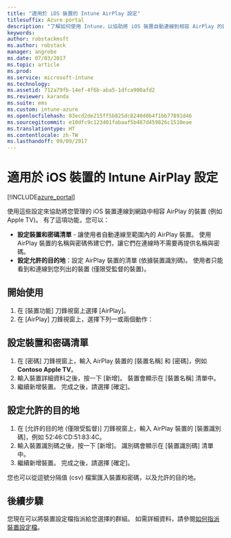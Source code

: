 ```yaml
---
title: "適用於 iOS 裝置的 Intune AirPlay 設定"
titlesuffix: Azure portal
description: "了解如何使用 Intune，以協助將 iOS 裝置自動連線到相容 AirPlay 的裝置。"
keywords: 
author: robstackmsft
ms.author: robstack
manager: angrobe
ms.date: 07/03/2017
ms.topic: article
ms.prod: 
ms.service: microsoft-intune
ms.technology: 
ms.assetid: 712a79fb-14ef-4f6b-aba5-1dfca900afd2
ms.reviewer: karanda
ms.suite: ems
ms.custom: intune-azure
ms.openlocfilehash: 03ecd2de215ff5b825dc8240d0b4f1bb77891d46
ms.sourcegitcommit: e10dfc9c123401fabaaf5b487d459826c1510eae
ms.translationtype: HT
ms.contentlocale: zh-TW
ms.lasthandoff: 09/09/2017
---
```

# <a name="intune-airplay-settings-for-ios-devices"></a>適用於 iOS 裝置的 Intune AirPlay 設定

[!INCLUDE[azure_portal](./includes/azure_portal.md)]

使用這些設定來協助將您管理的 iOS 裝置連線到網路中相容 AirPlay 的裝置 (例如 Apple TV)。
有了這項功能，您可以：

- **設定裝置和密碼清單** - 讓使用者自動連線至範圍內的 AirPlay 裝置。 使用 AirPlay 裝置的名稱與密碼佈建它們，讓它們在連線時不需要再提供名稱與密碼。
- **設定允許的目的地**：設定 AirPlay 裝置的清單 (依據裝置識別碼)。 使用者只能看到和連線到您列出的裝置 (僅限受監督的裝置)。

## <a name="get-started"></a>開始使用

1. 在 [裝置功能] 刀鋒視窗上選擇 [AirPlay]。
2. 在 [AirPlay] 刀鋒視窗上，選擇下列一或兩個動作：

## <a name="configure-a-device-and-password-list"></a>設定裝置和密碼清單

1. 在 [密碼] 刀鋒視窗上，輸入 AirPlay 裝置的 [裝置名稱] 和 [密碼]，例如 **Contoso Apple TV**。
2. 輸入裝置詳細資料之後，按一下 [新增]。 裝置會顯示在 [裝置名稱] 清單中。
3. 繼續新增裝置。 完成之後，請選擇 [確定]。


## <a name="configure-allowed-destinations"></a>設定允許的目的地

1. 在 [允許的目的地 (僅限受監督)] 刀鋒視窗上，輸入 AirPlay 裝置的 [裝置識別碼]，例如 52:46:CD:51:83:4C。
2. 輸入裝置識別碼之後，按一下 [新增]。 識別碼會顯示在 [裝置識別碼] 清單中。
3. 繼續新增裝置。 完成之後，請選擇 [確定]。

您也可以從逗號分隔值 (csv) 檔案匯入裝置和密碼，以及允許的目的地。


## <a name="next-steps"></a>後續步驟

您現在可以將裝置設定檔指派給您選擇的群組。 如需詳細資料，請參閱[如何指派裝置設定檔](device-profile-assign.md)。

